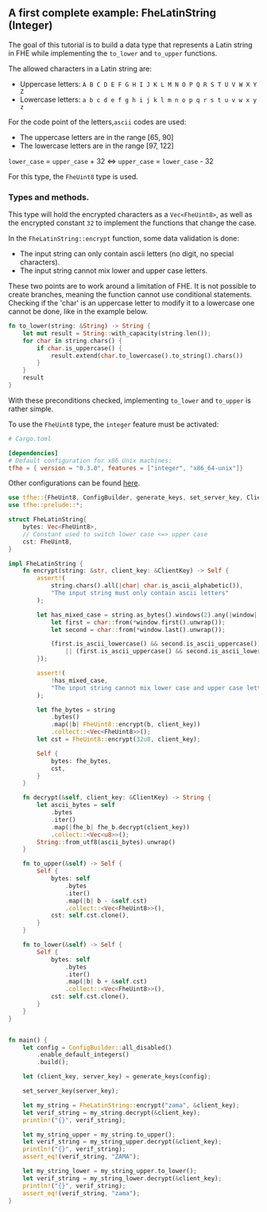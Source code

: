 ## A first complete example: FheLatinString (Integer)

The goal of this tutorial is to build a data type that represents a Latin string in FHE while implementing the `to_lower` and `to_upper` functions.

The allowed characters in a Latin string are:

* Uppercase letters: `A B C D E F G H I J K L M N O P Q R S T U V W X Y Z`
* Lowercase letters: `a b c d e f g h i j k l m n o p q r s t u v w x y z`

For the code point of the letters,`ascii` codes are used:

* The uppercase letters are in the range \[65, 90]
* The lowercase letters are in the range \[97, 122]

`lower_case` = `upper_case` + 32 <=> `upper_case` = `lower_case` - 32

For this type, the `FheUint8` type is used.

### Types and methods.

This type will hold the encrypted characters as a `Vec<FheUint8>`, as well as the encrypted constant `32` to implement the functions that change the case.

In the `FheLatinString::encrypt` function, some data validation is done:

* The input string can only contain ascii letters (no digit, no special characters).
* The input string cannot mix lower and upper case letters.

These two points are to work around a limitation of FHE. It is not possible to create branches, meaning the function cannot use conditional statements. Checking if the 'char' is an uppercase letter to modify it to a lowercase one cannot be done, like in the example below.

```rust
fn to_lower(string: &String) -> String {
    let mut result = String::with_capacity(string.len());
    for char in string.chars() {
        if char.is_uppercase() {
            result.extend(char.to_lowercase().to_string().chars())
        }
    }
    result
}
```

With these preconditions checked, implementing `to_lower` and `to_upper` is rather simple.

To use the `FheUint8` type, the `integer` feature must be activated:

```toml
# Cargo.toml

[dependencies]
# Default configuration for x86 Unix machines:
tfhe = { version = "0.3.0", features = ["integer", "x86_64-unix"]}
```

Other configurations can be found [here](../getting_started/installation.md).


```rust
use tfhe::{FheUint8, ConfigBuilder, generate_keys, set_server_key, ClientKey};
use tfhe::prelude::*;

struct FheLatinString{
    bytes: Vec<FheUint8>,
    // Constant used to switch lower case <=> upper case
    cst: FheUint8,
}

impl FheLatinString {
    fn encrypt(string: &str, client_key: &ClientKey) -> Self {
        assert!(
            string.chars().all(|char| char.is_ascii_alphabetic()),
            "The input string must only contain ascii letters"
        );

        let has_mixed_case = string.as_bytes().windows(2).any(|window| {
            let first = char::from(*window.first().unwrap());
            let second = char::from(*window.last().unwrap());

            (first.is_ascii_lowercase() && second.is_ascii_uppercase())
                || (first.is_ascii_uppercase() && second.is_ascii_lowercase())
        });

        assert!(
            !has_mixed_case,
            "The input string cannot mix lower case and upper case letters"
        );

        let fhe_bytes = string
            .bytes()
            .map(|b| FheUint8::encrypt(b, client_key))
            .collect::<Vec<FheUint8>>();
        let cst = FheUint8::encrypt(32u8, client_key);

        Self {
            bytes: fhe_bytes,
            cst,
        }
    }

    fn decrypt(&self, client_key: &ClientKey) -> String {
        let ascii_bytes = self
            .bytes
            .iter()
            .map(|fhe_b| fhe_b.decrypt(client_key))
            .collect::<Vec<u8>>();
        String::from_utf8(ascii_bytes).unwrap()
    }

    fn to_upper(&self) -> Self {
        Self {
            bytes: self
                .bytes
                .iter()
                .map(|b| b - &self.cst)
                .collect::<Vec<FheUint8>>(),
            cst: self.cst.clone(),
        }
    }

    fn to_lower(&self) -> Self {
        Self {
            bytes: self
                .bytes
                .iter()
                .map(|b| b + &self.cst)
                .collect::<Vec<FheUint8>>(),
            cst: self.cst.clone(),
        }
    }
}


fn main() {
    let config = ConfigBuilder::all_disabled()
        .enable_default_integers()
        .build();

    let (client_key, server_key) = generate_keys(config);

    set_server_key(server_key);

    let my_string = FheLatinString::encrypt("zama", &client_key);
    let verif_string = my_string.decrypt(&client_key);
    println!("{}", verif_string);

    let my_string_upper = my_string.to_upper();
    let verif_string = my_string_upper.decrypt(&client_key);
    println!("{}", verif_string);
    assert_eq!(verif_string, "ZAMA");

    let my_string_lower = my_string_upper.to_lower();
    let verif_string = my_string_lower.decrypt(&client_key);
    println!("{}", verif_string);
    assert_eq!(verif_string, "zama");
}
```